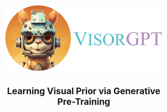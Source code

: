 # <img src="visorgpt_title.png" width="1000">
# <center> Learning Visual Prior via Generative Pre-Training </center>
